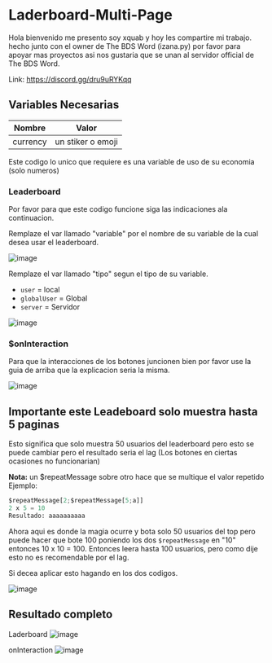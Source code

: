 # Laderboard-Multi-Page

Hola bienvenido me presento soy xquab y hoy les compartire mi trabajo. hecho junto con el owner de The BDS Word (izana.py)
por favor para apoyar mas proyectos asi nos gustaria que se unan al servidor official de The BDS Word.

Link: https://discord.gg/dru9uRYKqq

## Variables Necesarias

|    Nombre   |         Valor       |
|-------------|---------------------|
|   currency  |  un stiker o emoji  |

Este codigo lo unico que requiere es una variable de uso de su economia (solo numeros)

### Leaderboard 
Por favor para que este codigo funcione siga las indicaciones ala continuacion.

Remplaze el var llamado "variable" por el nombre de su variable de la cual desea usar el leaderboard.

![image](https://github.com/quabwww/Laderboard-Multi-Page/assets/148601206/66b5de27-a5c1-4722-9fb7-458ba974ec22)

Remplaze el var llamado "tipo" segun el tipo de su variable.
- `user` = local
- `globalUser` = Global
- `server` = Servidor

![image](https://github.com/quabwww/Laderboard-Multi-Page/assets/148601206/4bf1f4ee-ea7f-415d-9e3a-06acdcfeecd7)

### $onInteraction
Para que la interacciones de los botones juncionen bien por favor use la guia de arriba que la explicacion seria la misma.

![image](https://github.com/quabwww/Laderboard-Multi-Page/assets/148601206/f8a167fd-2022-43f1-80cd-aaeb39dab5e4)

## Importante este Leadeboard solo muestra hasta 5 paginas
Esto significa que solo muestra 50 usuarios del leaderboard pero esto se puede cambiar pero el resultado seria el lag (Los botones en ciertas ocasiones no funcionarian)

**Nota:** un $repeatMessage sobre otro hace que se multique el valor repetido
Ejemplo:

```python
$repeatMessage[2;$repeatMessage[5;a]]
2 x 5 = 10
Resultado: aaaaaaaaaa
```

Ahora aqui es donde la magia ocurre y bota solo 50 usuarios del top pero puede hacer que bote 100 poniendo los dos `$repeatMessage` en "10" entonces 10 x 10 = 100. Entonces leera hasta 100 usuarios, pero como dije esto no es recomendable por el lag.

Si decea aplicar esto hagando en los dos codigos.

![image](https://github.com/quabwww/Laderboard-Multi-Page/assets/148601206/9c0f9548-7fb2-447c-993b-2696855cb8d9)

## Resultado completo
Laderboard
![image](https://github.com/quabwww/Laderboard-Multi-Page/assets/148601206/72efeae2-31cd-44b9-8e0e-8e4443ba742e)


onInteraction
![image](https://github.com/quabwww/Laderboard-Multi-Page/assets/148601206/a2b7bc79-7e91-43f5-b245-3bcb815608d9)


